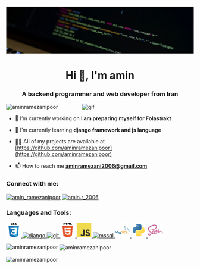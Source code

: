 ![logo](https://github.com/aminramezanipoor/aminramezanipoor/blob/main/1712962702573.jpg)
<h1 align="center">Hi 👋, I'm amin</h1>
<h3 align="center">A backend programmer and web developer from Iran</h3>

<img align="right" alt="gif" width="300" src="https://cdn.dribbble.com/users/1894420/screenshots/14032021/programming_01.gif">

<p align="left"> <img src="https://komarev.com/ghpvc/?username=aminramezanipoor&label=Profile%20views&color=0e75b6&style=flat" alt="aminramezanipoor" /> </p>

- 🔭 I’m currently working on **I am preparing myself for Folastrakt**

- 🌱 I’m currently learning **django framework and js language**

- 👨‍💻 All of my projects are available at [https://github.com/aminramezanipoor](https://github.com/aminramezanipoor)

- 📫 How to reach me **aminramezani2006@gmail.com**

<h3 align="left">Connect with me:</h3>
<p align="left">
<a href="https://linkedin.com/in/amin_ramezanipoor" target="blank"><img align="center" src="https://raw.githubusercontent.com/rahuldkjain/github-profile-readme-generator/master/src/images/icons/Social/linked-in-alt.svg" alt="amin_ramezanipoor" height="30" width="40" /></a>
<a href="https://instagram.com/amin.r_2006" target="blank"><img align="center" src="https://raw.githubusercontent.com/rahuldkjain/github-profile-readme-generator/master/src/images/icons/Social/instagram.svg" alt="amin.r_2006" height="30" width="40" /></a>
</p>

<h3 align="left">Languages and Tools:</h3>
<p align="left"> <a href="https://www.w3schools.com/css/" target="_blank" rel="noreferrer"> <img src="https://raw.githubusercontent.com/devicons/devicon/master/icons/css3/css3-original-wordmark.svg" alt="css3" width="40" height="40"/> </a> <a href="https://www.djangoproject.com/" target="_blank" rel="noreferrer"> <img src="https://cdn.worldvectorlogo.com/logos/django.svg" alt="django" width="40" height="40"/> </a> <a href="https://git-scm.com/" target="_blank" rel="noreferrer"> <img src="https://www.vectorlogo.zone/logos/git-scm/git-scm-icon.svg" alt="git" width="40" height="40"/> </a> <a href="https://www.w3.org/html/" target="_blank" rel="noreferrer"> <img src="https://raw.githubusercontent.com/devicons/devicon/master/icons/html5/html5-original-wordmark.svg" alt="html5" width="40" height="40"/> </a> <a href="https://developer.mozilla.org/en-US/docs/Web/JavaScript" target="_blank" rel="noreferrer"> <img src="https://raw.githubusercontent.com/devicons/devicon/master/icons/javascript/javascript-original.svg" alt="javascript" width="40" height="40"/> </a> <a href="https://www.microsoft.com/en-us/sql-server" target="_blank" rel="noreferrer"> <img src="https://www.svgrepo.com/show/303229/microsoft-sql-server-logo.svg" alt="mssql" width="40" height="40"/> </a> <a href="https://www.mysql.com/" target="_blank" rel="noreferrer"> <img src="https://raw.githubusercontent.com/devicons/devicon/master/icons/mysql/mysql-original-wordmark.svg" alt="mysql" width="40" height="40"/> </a> <a href="https://www.python.org" target="_blank" rel="noreferrer"> <img src="https://raw.githubusercontent.com/devicons/devicon/master/icons/python/python-original.svg" alt="python" width="40" height="40"/> </a> <a href="https://sass-lang.com" target="_blank" rel="noreferrer"> <img src="https://raw.githubusercontent.com/devicons/devicon/master/icons/sass/sass-original.svg" alt="sass" width="40" height="40"/> </a> </p>

<p><img align="left" src="https://github-readme-stats.vercel.app/api/top-langs?username=aminramezanipoor&show_icons=true&locale=en&layout=compact" alt="aminramezanipoor" /></p>

<p>&nbsp;<img align="center" src="https://github-readme-stats.vercel.app/api?username=aminramezanipoor&show_icons=true&locale=en" alt="aminramezanipoor" /></p>

<p><img align="center" src="https://github-readme-streak-stats.herokuapp.com/?user=aminramezanipoor&" alt="aminramezanipoor" /></p>
